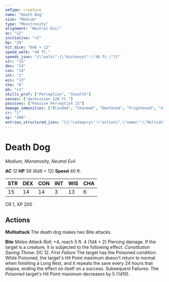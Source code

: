 ```yaml
---
smType: creature
name: "Death Dog"
size: "Medium"
type: "Monstrosity"
alignment: "Neutral Evil"
ac: "12"
initiative: "+2"
hp: "39"
hit_dice: "6d8 + 12"
speed_walk: "40 ft."
speeds_json: "{\"walk\":{\"distance\":\"40 ft.\"}}"
str: "15"
dex: "14"
con: "14"
int: "3"
wis: "13"
cha: "6"
pb: "+2"
skills_prof: ["Perception", "Stealth"]
senses: ["darkvision 120 ft."]
passives: ["Passive Perception 15"]
damage_immunities: ["Blinded", "Charmed", "Deafened", "Frightened", "Stunned", "Unconscious"]
cr: "1"
xp: "200"
entries_structured_json: "[{\"category\":\"action\",\"name\":\"Multiattack\",\"text\":\"The death dog makes two Bite attacks.\"},{\"category\":\"action\",\"name\":\"Bite\",\"text\":\"*Melee Attack Roll:* +4, reach 5 ft. 4 (1d4 + 2) Piercing damage. If the target is a creature, it is subjected to the following effect. *Constitution Saving Throw*: DC 12. *First Failure* The target has the Poisoned condition. While Poisoned, the target's Hit Point maximum doesn't return to normal when finishing a Long Rest, and it repeats the save every 24 hours that elapse, ending the effect on itself on a success. Subsequent Failures: The Poisoned target's Hit Point maximum decreases by 5 (1d10).\",\"kind\":\"Melee Attack Roll\",\"to_hit\":\"+4\",\"range\":\"5 ft\",\"damage\":\"4 (1d4 + 2) Piercing\",\"save_ability\":\"CON\",\"save_dc\":12}]"
---
```


# Death Dog
*Medium, Monstrosity, Neutral Evil*

**AC** 12
**HP** 39 (6d8 + 12)
**Speed** 40 ft.

| STR | DEX | CON | INT | WIS | CHA |
| --- | --- | --- | --- | --- | --- |
| 15 | 14 | 14 | 3 | 13 | 6 |

CR 1, XP 200

## Actions

**Multiattack**
The death dog makes two Bite attacks.

**Bite**
*Melee Attack Roll:* +4, reach 5 ft. 4 (1d4 + 2) Piercing damage. If the target is a creature, it is subjected to the following effect. *Constitution Saving Throw*: DC 12. *First Failure* The target has the Poisoned condition. While Poisoned, the target's Hit Point maximum doesn't return to normal when finishing a Long Rest, and it repeats the save every 24 hours that elapse, ending the effect on itself on a success. Subsequent Failures: The Poisoned target's Hit Point maximum decreases by 5 (1d10).

